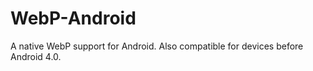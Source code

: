 WebP-Android
============

A native WebP support for Android. Also compatible for devices before Android 4.0.
